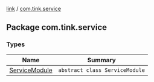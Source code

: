 [link](../index.md) / [com.tink.service](./index.md)

## Package com.tink.service

### Types

| Name | Summary |
|---|---|
| [ServiceModule](-service-module/index.md) | `abstract class ServiceModule` |
